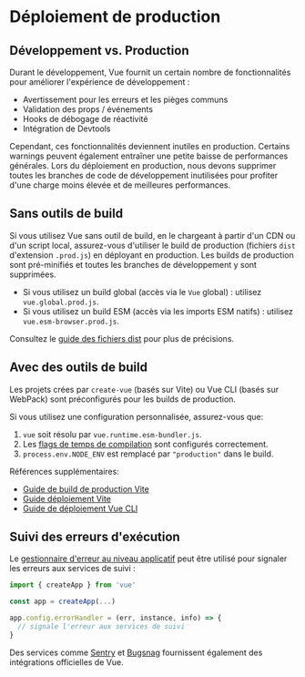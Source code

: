 # Déploiement de production

## Développement vs. Production

Durant le développement, Vue fournit un certain nombre de fonctionnalités pour améliorer l'expérience de développement :

- Avertissement pour les erreurs et les pièges communs
- Validation des props / événements
- Hooks de débogage de réactivité
- Intégration de Devtools

Cependant, ces fonctionnalités deviennent inutiles en production. Certains warnings peuvent également entraîner une petite baisse de performances générales. Lors du déploiement en production, nous devons supprimer toutes les branches de code de développement inutilisées pour profiter d'une charge moins élevée et de meilleures performances.

## Sans outils de build

Si vous utilisez Vue sans outil de build, en le chargeant à partir d'un CDN ou d'un script local, assurez-vous d'utiliser le build de production (fichiers `dist` d'extension `.prod.js`) en déployant en production. Les builds de production sont pré-minifiés et toutes les branches de développement y sont supprimées.

- Si vous utilisez un build global (accès via le `Vue` global) : utilisez `vue.global.prod.js`.
- Si vous utilisez un build ESM (accès via les imports ESM natifs) : utilisez `vue.esm-browser.prod.js`.

Consultez le [guide des fichiers dist](https://github.com/vuejs/core/tree/main/packages/vue#which-dist-file-to-use) pour plus de précisions.

## Avec des outils de build

Les projets crées par `create-vue` (basés sur Vite) ou Vue CLI (basés sur WebPack) sont préconfigurés pour les builds de production.

Si vous utilisez une configuration personnalisée, assurez-vous que:

1. `vue` soit résolu par `vue.runtime.esm-bundler.js`.
2. Les [flags de temps de compilation](https://github.com/vuejs/core/tree/main/packages/vue#bundler-build-feature-flags) sont configurés correctement.
3. <code>process.env<wbr>.NODE_ENV</code> est remplacé par `"production"` dans le build.

Références supplémentaires:

- [Guide de build de production Vite](https://vitejs.dev/guide/build.html)
- [Guide déploiement Vite](https://vitejs.dev/guide/static-deploy.html)
- [Guide de déploiement Vue CLI](https://cli.vuejs.org/guide/deployment.html)

## Suivi des erreurs d'exécution

Le [gestionnaire d'erreur au niveau applicatif](/api/application.html#app-config-errorhandler) peut être utilisé pour signaler les erreurs aux services de suivi :

```js
import { createApp } from 'vue'

const app = createApp(...)

app.config.errorHandler = (err, instance, info) => {
  // signale l'erreur aux services de suivi
}
```

Des services comme [Sentry](https://docs.sentry.io/platforms/javascript/guides/vue/) et [Bugsnag](https://docs.bugsnag.com/platforms/javascript/vue/) fournissent également des intégrations officielles de Vue.
